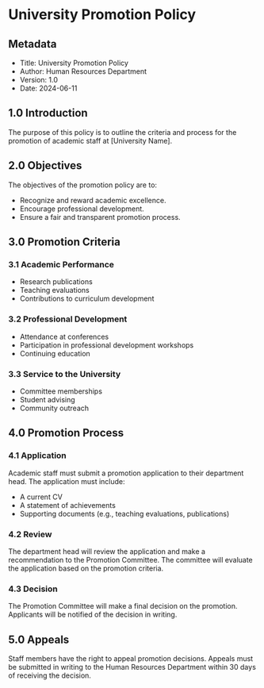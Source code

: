 # University Promotion Policy

## Metadata
- Title: University Promotion Policy
- Author: Human Resources Department
- Version: 1.0
- Date: 2024-06-11

## 1.0 Introduction
The purpose of this policy is to outline the criteria and process for the promotion of academic staff at [University Name].

## 2.0 Objectives
The objectives of the promotion policy are to:
- Recognize and reward academic excellence.
- Encourage professional development.
- Ensure a fair and transparent promotion process.

## 3.0 Promotion Criteria
### 3.1 Academic Performance
- Research publications
- Teaching evaluations
- Contributions to curriculum development

### 3.2 Professional Development
- Attendance at conferences
- Participation in professional development workshops
- Continuing education

### 3.3 Service to the University
- Committee memberships
- Student advising
- Community outreach

## 4.0 Promotion Process
### 4.1 Application
Academic staff must submit a promotion application to their department head. The application must include:
- A current CV
- A statement of achievements
- Supporting documents (e.g., teaching evaluations, publications)

### 4.2 Review
The department head will review the application and make a recommendation to the Promotion Committee. The committee will evaluate the application based on the promotion criteria.

### 4.3 Decision
The Promotion Committee will make a final decision on the promotion. Applicants will be notified of the decision in writing.

## 5.0 Appeals
Staff members have the right to appeal promotion decisions. Appeals must be submitted in writing to the Human Resources Department within 30 days of receiving the decision.

